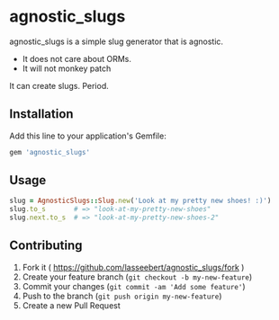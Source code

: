 # agnostic_slugs

agnostic_slugs is a simple slug generator that is agnostic.

* It does not care about ORMs.
* It will not monkey patch

It can create slugs. Period.

## Installation

Add this line to your application's Gemfile:

```ruby
gem 'agnostic_slugs'
```

## Usage

```ruby
slug = AgnosticSlugs::Slug.new('Look at my pretty new shoes! :)')
slug.to_s       # => "look-at-my-pretty-new-shoes"
slug.next.to_s  # => "look-at-my-pretty-new-shoes-2"
```

## Contributing

1. Fork it ( https://github.com/lasseebert/agnostic_slugs/fork )
2. Create your feature branch (`git checkout -b my-new-feature`)
3. Commit your changes (`git commit -am 'Add some feature'`)
4. Push to the branch (`git push origin my-new-feature`)
5. Create a new Pull Request
